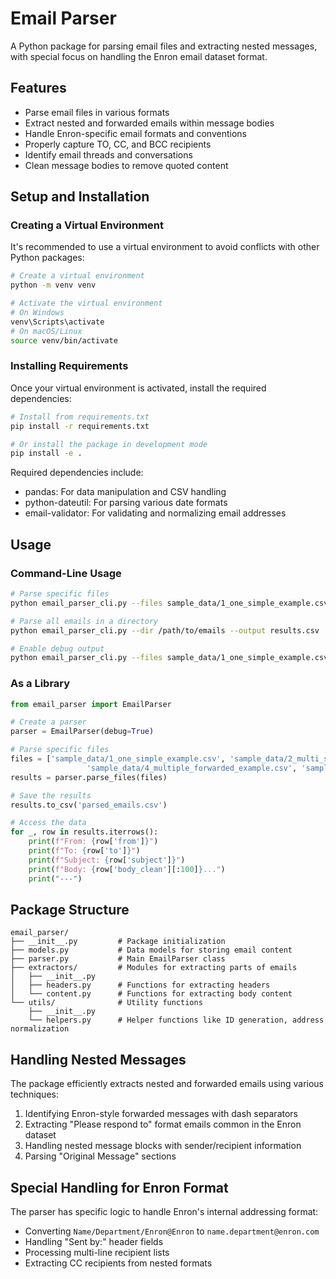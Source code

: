 # Email Parser

A Python package for parsing email files and extracting nested messages, with special focus on handling the Enron email dataset format.

## Features

- Parse email files in various formats
- Extract nested and forwarded emails within message bodies
- Handle Enron-specific email formats and conventions
- Properly capture TO, CC, and BCC recipients
- Identify email threads and conversations
- Clean message bodies to remove quoted content

## Setup and Installation

### Creating a Virtual Environment

It's recommended to use a virtual environment to avoid conflicts with other Python packages:

```bash
# Create a virtual environment
python -m venv venv

# Activate the virtual environment
# On Windows
venv\Scripts\activate
# On macOS/Linux
source venv/bin/activate
```

### Installing Requirements

Once your virtual environment is activated, install the required dependencies:

```bash
# Install from requirements.txt
pip install -r requirements.txt

# Or install the package in development mode
pip install -e .
```

Required dependencies include:
- pandas: For data manipulation and CSV handling
- python-dateutil: For parsing various date formats
- email-validator: For validating and normalizing email addresses



## Usage

### Command-Line Usage

```bash
# Parse specific files
python email_parser_cli.py --files sample_data/1_one_simple_example.csv sample_data/2_multi_simple_example.csv --output output.csv

# Parse all emails in a directory
python email_parser_cli.py --dir /path/to/emails --output results.csv

# Enable debug output
python email_parser_cli.py --files sample_data/1_one_simple_example.csv --debug
```



### As a Library

```python
from email_parser import EmailParser

# Create a parser
parser = EmailParser(debug=True)

# Parse specific files
files = ['sample_data/1_one_simple_example.csv', 'sample_data/2_multi_simple_example.csv', 'sample_data/3_one_forwarded_example.csv', 
                 'sample_data/4_multiple_forwarded_example.csv', 'sample_data/5_randon.csv']
results = parser.parse_files(files)

# Save the results
results.to_csv('parsed_emails.csv')

# Access the data
for _, row in results.iterrows():
    print(f"From: {row['from']}")
    print(f"To: {row['to']}")
    print(f"Subject: {row['subject']}")
    print(f"Body: {row['body_clean'][:100]}...")
    print("---")
```




## Package Structure

```
email_parser/
├── __init__.py         # Package initialization
├── models.py           # Data models for storing email content
├── parser.py           # Main EmailParser class
├── extractors/         # Modules for extracting parts of emails
│   ├── __init__.py
│   ├── headers.py      # Functions for extracting headers
│   └── content.py      # Functions for extracting body content
└── utils/              # Utility functions
    ├── __init__.py
    └── helpers.py      # Helper functions like ID generation, address normalization
```


## Handling Nested Messages

The package efficiently extracts nested and forwarded emails using various techniques:

1. Identifying Enron-style forwarded messages with dash separators
2. Extracting "Please respond to" format emails common in the Enron dataset
3. Handling nested message blocks with sender/recipient information
4. Parsing "Original Message" sections

## Special Handling for Enron Format

The parser has specific logic to handle Enron's internal addressing format:
- Converting `Name/Department/Enron@Enron` to `name.department@enron.com`
- Handling "Sent by:" header fields
- Processing multi-line recipient lists
- Extracting CC recipients from nested formats 
